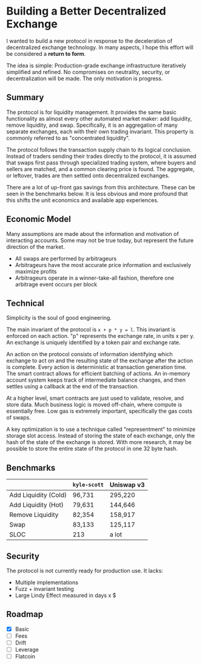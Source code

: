 # Building a Better Decentralized Exchange

I wanted to build a new protocol in response to the deceleration of decentralized exchange technology. In many aspects, I hope this effort will be considered a **return to form**.

The idea is simple: Production-grade exchange infrastructure iteratively simplified and refined. No compromises on neutrality, security, or decentralization will be made. The only motivation is progress.

## Summary

The protocol is for liquidity management. It provides the same basic functionality as almost every other automated market maker: add liquidity, remove liquidity, and swap. Specifically, it is an aggregation of many separate exchanges, each with their own trading invariant. This property is commonly referred to as "concentrated liquidity".

The protocol follows the transaction supply chain to its logical conclusion. Instead of traders sending their trades directly to the protocol, it is assumed that swaps first pass through specialized trading system, where buyers and sellers are matched, and a common clearing price is found. The aggregate, or leftover, trades are then settled onto decentralized exchanges.

There are a lot of up-front gas savings from this architecture. These can be seen in the benchmarks below. It is less obvious and more profound that this shifts the unit economics and available app experiences.

## Economic Model

Many assumptions are made about the information and motivation of interacting accounts. Some may not be true today, but represent the future direction of the market.

- All swaps are performed by arbitrageurs
- Arbitrageurs have the most accurate price information and exclusively maximize profits
- Arbitrageurs operate in a winner-take-all fashion, therefore one arbitrage event occurs per block

## Technical

Simplicity is the soul of good engineering.

The main invariant of the protocol is `x + p * y = l`. This invariant is enforced on each action. "p" represents the exchange rate, in units x per y. An exchange is uniquely identified by a token pair and exchange rate.

An action on the protocol consists of information identifying which exchange to act on and the resulting state of the exchange after the action is complete.  Every action is deterministic at transaction generation time. The smart contract allows for efficient batching of actions. An in-memory account system keeps track of intermediate balance changes, and then settles using a callback at the end of the transaction.

At a higher level, smart contracts are just used to validate, resolve, and store data. Much business logic is moved off-chain, where compute is essentially free. Low gas is extremely important, specifically the gas costs of swaps.

A key optimization is to use a technique called "representment" to minimize storage slot access. Instead of storing the state of each exchange, only the hash of the state of the exchange is stored. With more research, it may be possible to store the entire state of the protocol in one 32 byte hash.

## Benchmarks

|                      | `kyle-scott` | Uniswap v3 |
|----------------------|--------------|------------|
| Add Liquidity (Cold) |       96,731 |    295,220 |
| Add Liquidity (Hot)  |       79,631 |    144,646 |
| Remove Liquidity     |       82,354 |    158,917 |
| Swap                 |       83,133 |    125,117 |
| SLOC                 |          213 |      a lot |

## Security

The protocol is not currently ready for production use. It lacks:

- Multiple implementations
- Fuzz + invariant testing
- Large Lindy Effect measured in days x $

## Roadmap

- [x] Basic
- [ ] Fees
- [ ] Drift
- [ ] Leverage
- [ ] Flatcoin
